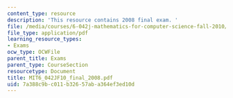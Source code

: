 ```yaml
---
content_type: resource
description: 'This resource contains 2008 final exam. '
file: /media/courses/6-042j-mathematics-for-computer-science-fall-2010/7a388c9bc011b32657aba364ef3ed10d_MIT6_042JF10_final_2008.pdf
file_type: application/pdf
learning_resource_types:
- Exams
ocw_type: OCWFile
parent_title: Exams
parent_type: CourseSection
resourcetype: Document
title: MIT6_042JF10_final_2008.pdf
uid: 7a388c9b-c011-b326-57ab-a364ef3ed10d
---
```

